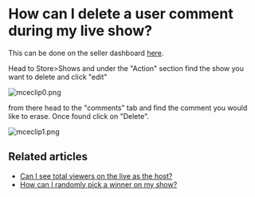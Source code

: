 # How can I delete a user comment during my live show?

This can be done on the seller dashboard [here](https://dashboard.popshop.live/store/shows).&#x20;

Head to Store>Shows and under the "Action" section find the show you want to delete and click "edit"

![mceclip0.png](https://help.popshop.live/hc/article\_attachments/4411343589017/mceclip0.png)

from there head to the "comments" tab and find the comment you would like to erase. Once found click on "Delete".&#x20;

![mceclip1.png](https://help.popshop.live/hc/article\_attachments/4411343595545/mceclip1.png)

## Related articles

* [Can I see total viewers on the live as the host?](https://jamble.gitbook.io/popshop-live/going-live/can-i-see-total-viewers-on-the-live-as-the-host)
* [How can I randomly pick a winner on my show?](https://jamble.gitbook.io/popshop-live/hosting-and-after-your-show/how-can-i-randomly-pick-a-winner-on-my-show)
